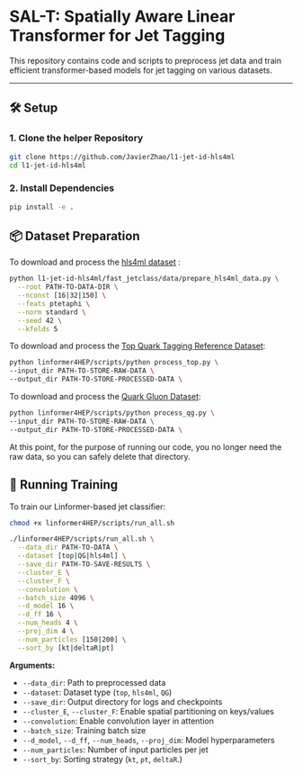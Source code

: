 # SAL-T: Spatially Aware Linear Transformer for Jet Tagging

This repository contains code and scripts to preprocess jet data and train efficient transformer-based models for jet tagging on various datasets.

---

## 🛠️ Setup

### 1. Clone the helper Repository

```bash
git clone https://github.com/JavierZhao/l1-jet-id-hls4ml
cd l1-jet-id-hls4ml
```

### 2. Install Dependencies
```bash
pip install -e .
```

## 📦 Dataset Preparation
To download and process the [hls4ml dataset](https://zenodo.org/records/3602260) :
```bash
python l1-jet-id-hls4ml/fast_jetclass/data/prepare_hls4ml_data.py \
  --root PATH-TO-DATA-DIR \
  --nconst [16|32|150] \
  --feats ptetaphi \
  --norm standard \
  --seed 42 \
  --kfolds 5
```

To download and process the [Top Quark Tagging Reference Dataset](https://zenodo.org/records/2603256):
```bash
python linformer4HEP/scripts/python process_top.py \
--input_dir PATH-TO-STORE-RAW-DATA \
--output_dir PATH-TO-STORE-PROCESSED-DATA \
```

To download and process the [Quark Gluon Dataset](https://zenodo.org/records/3164691):
```bash
python linformer4HEP/scripts/python process_qg.py \
--input_dir PATH-TO-STORE-RAW-DATA \
--output_dir PATH-TO-STORE-PROCESSED-DATA \
```
At this point, for the purpose of running our code, you no longer need the raw data, so you can safely delete that directory.

## 🚀 Running Training
To train our Linformer-based jet classifier:
```bash
chmod +x linformer4HEP/scripts/run_all.sh

./linformer4HEP/scripts/run_all.sh \
  --data_dir PATH-TO-DATA \
  --dataset [top|QG|hls4ml] \
  --save_dir PATH-TO-SAVE-RESULTS \
  --cluster_E \
  --cluster_F \
  --convolution \
  --batch_size 4096 \
  --d_model 16 \
  --d_ff 16 \
  --num_heads 4 \
  --proj_dim 4 \
  --num_particles [150|200] \
  --sort_by [kt|deltaR|pt]
```
**Arguments:**

- `--data_dir`: Path to preprocessed data  
- `--dataset`: Dataset type (`top`, `hls4ml`, `QG`)  
- `--save_dir`: Output directory for logs and checkpoints  
- `--cluster_E`, `--cluster_F`: Enable spatial partitioning on keys/values  
- `--convolution`: Enable convolution layer in attention
- `--batch_size`: Training batch size  
- `--d_model`, `--d_ff`, `--num_heads`, `--proj_dim`: Model hyperparameters  
- `--num_particles`: Number of input particles per jet  
- `--sort_by`: Sorting strategy (`kt`, `pt`, `deltaR`.)  
